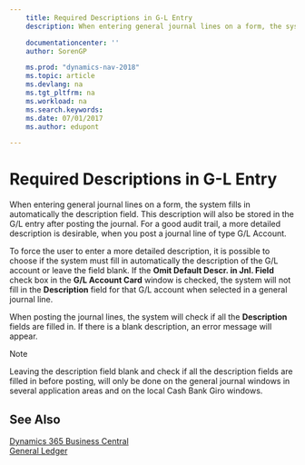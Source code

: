 ```yaml
---
    title: Required Descriptions in G-L Entry
    description: When entering general journal lines on a form, the system fills in automatically the description field.

    documentationcenter: ''
    author: SorenGP

    ms.prod: "dynamics-nav-2018"
    ms.topic: article
    ms.devlang: na
    ms.tgt_pltfrm: na
    ms.workload: na
    ms.search.keywords:
    ms.date: 07/01/2017
    ms.author: edupont

---
```

# Required Descriptions in G-L Entry
When entering general journal lines on a form, the system fills in automatically the description field. This description will also be stored in the G/L entry after posting the journal. For a good audit trail, a more detailed description is desirable, when you post a journal line of type G/L Account.  

To force the user to enter a more detailed description, it is possible to choose if the system must fill in automatically the description of the G/L account or leave the field blank. If the **Omit Default Descr. in Jnl. Field** check box in the **G/L Account Card** window is checked, the system will not fill in the **Description** field for that G/L account when selected in a general journal line.  

When posting the journal lines, the system will check if all the **Description** fields are filled in. If there is a blank description, an error message will appear.  

> [!NOTE]  
>  Leaving the description field blank and check if all the description fields are filled in before posting, will only be done on the general journal windows in several application areas and on the local Cash Bank Giro windows.  

## See Also
[Dynamics 365 Business Central](https://docs.microsoft.com/dynamics365/business-central/)  
[General Ledger](general-ledger.md)
